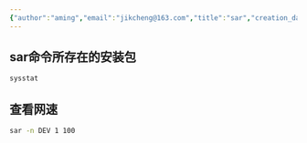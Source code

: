 ```yaml
---
{"author":"aming","email":"jikcheng@163.com","title":"sar","creation_date":"2022-06-27 15:57","Last modified date":"2022-11-25 16:11","tags":"sar","File Folder with relative path":"system/Doc/Linux/Linux Doc/Linux CMD","remark":null,"other":null,"dg-publish":true,"permalink":"/system/doc/linux/linux-doc/linux-cmd/sar/","dgPassFrontmatter":true}
---
```



##  sar命令所存在的安装包
```sh
sysstat
```


## 查看网速
```sh
sar -n DEV 1 100 
```
